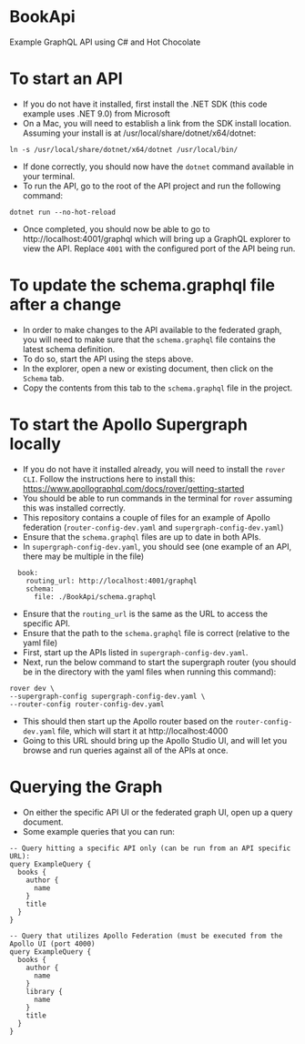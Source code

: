 # BookApi
Example GraphQL API using C# and Hot Chocolate

# To start an API

* If you do not have it installed, first install the .NET SDK (this code example uses .NET 9.0) from Microsoft
* On a Mac, you will need to establish a link from the SDK install location.  Assuming your install is at /usr/local/share/dotnet/x64/dotnet:
```
ln -s /usr/local/share/dotnet/x64/dotnet /usr/local/bin/
```
* If done correctly, you should now have the `dotnet` command available in your terminal.
* To run the API, go to the root of the API project and run the following command:
```
dotnet run --no-hot-reload
```
* Once completed, you should now be able to go to http://localhost:4001/graphql which will bring up a GraphQL explorer to view the API.  Replace `4001` with the configured port of the API being run.

# To update the schema.graphql file after a change

* In order to make changes to the API available to the federated graph, you will need to make sure that the `schema.graphql` file contains the latest schema definition.
* To do so, start the API using the steps above.
* In the explorer, open a new or existing document, then click on the `Schema` tab.
* Copy the contents from this tab to the `schema.graphql` file in the project.

# To start the Apollo Supergraph locally

* If you do not have it installed already, you will need to install the `rover CLI`.  Follow the instructions here to install this: https://www.apollographql.com/docs/rover/getting-started
* You should be able to run commands in the terminal for `rover` assuming this was installed correctly.
* This repository contains a couple of files for an example of Apollo federation (`router-config-dev.yaml` and `supergraph-config-dev.yaml`)
* Ensure that the `schema.graphql` files are up to date in both APIs.
* In `supergraph-config-dev.yaml`, you should see (one example of an API, there may be multiple in the file)
```
  book:
    routing_url: http://localhost:4001/graphql
    schema:
      file: ./BookApi/schema.graphql
```
* Ensure that the `routing_url` is the same as the URL to access the specific API.
* Ensure that the path to the `schema.graphql` file is correct (relative to the yaml file)
* First, start up the APIs listed in `supergraph-config-dev.yaml`.
* Next, run the below command to start the supergraph router (you should be in the directory with the yaml files when running this command):
```
rover dev \
--supergraph-config supergraph-config-dev.yaml \
--router-config router-config-dev.yaml
```
* This should then start up the Apollo router based on the `router-config-dev.yaml` file, which will start it at http://localhost:4000
* Going to this URL should bring up the Apollo Studio UI, and will let you browse and run queries against all of the APIs at once.

# Querying the Graph

* On either the specific API UI or the federated graph UI, open up a query document.
* Some example queries that you can run:
```
-- Query hitting a specific API only (can be run from an API specific URL):
query ExampleQuery {
  books {
    author {
      name
    }
    title
  }
}

-- Query that utilizes Apollo Federation (must be executed from the Apollo UI (port 4000)
query ExampleQuery {
  books {
    author {
      name
    }
    library {
      name
    }
    title
  }
}
```
